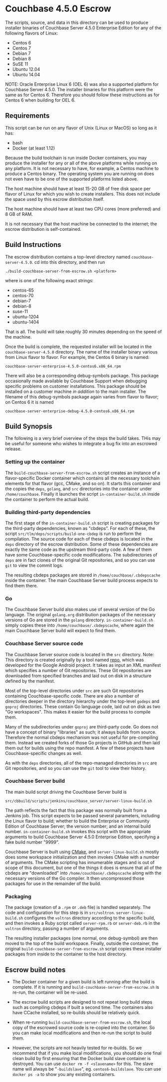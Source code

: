 # Couchbase 4.5.0 Escrow

The scripts, source, and data in this directory can be used to produce
installer binaries of Couchbase Server 4.5.0 Enterprise Edition for any
of the following flavors of Linux:

* Centos 6
* Centos 7
* Debian 7
* Debian 8
* SuSE 11
* Ubuntu 12.04
* Ubuntu 14.04

NOTE: Oracle Enterprise Linux 6 (OEL 6) was also a supported platform for
Couchbase Server 4.5.0. The installer binaries for this platform were
the same as for Centos 6. Therefore you should follow these instructions
as for Centos 6 when building for OEL 6.

## Requirements

This script can be run on any flavor of Unix (Linux or MacOS) so long
as it has:

* bash
* Docker (at least 1.12)

Because the build toolchain is run inside Docker containers, you may
produce the installer for any or all of the above platforms while running
on any platform. It is not necessary to have, for example, a
Centos machine to produce a Centos binary. The operating system you are
running on does not even have to be one of the supported platforms listed
above.

The host machine should have at least 15-20 GB of free disk space per
flavor of Linux for which you wish to create installers. This does not
include the space used by this escrow distribution itself.

The host machine should have at least two CPU cores (more preferred) and
8 GB of RAM.

It is not necessary that the host machine be connected to the internet;
the escrow distribution is self-contained.

## Build Instructions

The escrow distribution contains a top-level directory named
`couchbase-server-4.5.0`. cd into this directory, and then run

    ./build-couchbase-server-from-escrow.sh <platform>

where <platform> is one of the following exact strings:

* centos-65
* centos-70
* debian-7
* debian-8
* suse-11
* ubuntu-1204
* ubuntu-1404

That is all. The build will take roughly 30 minutes depending on the
speed of the machine.

Once the build is complete, the requested installer will be located in
the `couchbase-server-4.5.0` directory. The name of the installer binary
various from Linux flavor to flavor. For example, the Centos 6 binary is
named:

    couchbase-server-enterprise-4.5.0-centos6.x86_64.rpm

There will also be a corresponding debug-symbols package. This package 
occasionally made available by Couchbase Support when debugging specific
problems on customer installations. This package should be installed on
a customer machine *in addition* to the main installer. The filename of
this debug-symbols package again varies from flavor to flavor; on Centos
6 it is named

    couchbase-server-enterprise-debug-4.5.0-centos6.x86_64.rpm

## Build Synopsis

The following is a very brief overview of the steps the build takes. THis
may be useful for someone who wishes to integrate a bug fix into an
escrowed release.

### Setting up the container

The `build-couchbase-server-from-escrow.sh` script creates an instance
of a flavor-specific Docker container which contains all the necessary
toolchain elements for that flavor (gcc, CMake, and so on). It starts this
container and the copies the `deps`, `golang`, and `src` directories into
the container under `/home/couchbase`. Finally it launches the script
`in-container-build.sh` inside the container to perform the actual build.

### Building third-party dependencies

The first stage of the `in-container-build.sh` script is creating packages
for the third-party dependencies, known as "cbdeps". For each of these,
the script `src/tlm/deps/scripts/build-one-cbdep` is run to perform the
compilation. The source code for each of these cbdeps is located in the
`deps` directory of the escrow distribution. Some of these dependencies
are exactly the same code as the upstream third-party code. A few of them
have some Couchbase-specific code modifications. The subdirectories of
`deps` are in fact clones of the original Git repositories, and so you
can use `git` to view the commit logs.

The resulting cbdeps packages are stored in `/home/couchbase/.cbdepscache`
inside the container. The main Couchbase Server build process expects
to find them there.

### Go

The Couchbase Server build also makes use of several version of the Go
language. The original `golang.org` distribution packages of the necessary
versions of Go are stored in the `golang` directory.
`in-container-build.sh` simply copies these into
`/home/couchbase/.cbdepscache`, where again the main Couchbase Server
build will expect to find them.

### Couchbase Server source code

The Couchbase Server source code is located in the `src` directory.
Note: This directory is created originally by a tool named
[repo](https://source.android.com/source/downloading.html), which
was developed for the Google Android project. It takes as input an
XML manifest which specifies a number of Git repositories. These
Git repositories are downloaded from specified branches and laid out
on disk in a structure defined by the manifest.

Most of the top-level directories under `src` are such Git repositories
containing Couchbase-specific code. There are also a number of
directories deeper in the directory hierarchy under the top-level
`godeps` and `goproj` directories. These contain Go language code, laid
out on disk as two "Go workspaces". This makes it easier for the build
process to compile them.

Many of the subdirectories under `goproj` are third-party code. Go
does not have a concept of binary "libraries" as such; it always builds
from source. Therefore the normal cbdeps mechanism was not useful for
pre-compiling them. Instead we created forks of those Go projects in
GitHub and then laid them out for builds using the repo manifest. A
few of these projects have Couchbase-specific changes as well.

As with the `deps` directories, all of the repo-managed directories in
`src` are Git repositories, and so you can use the `git` tool to view
their history.

### Couchbase Server build

The main build script driving the Couchbase Server build is

    src/cbbuild/scripts/jenkins/couchbase_server/server-linux-build.sh

The path reflects the fact that this package was normally built from
a Jenkins job. This script expects to be passed several parameters,
including the Linux flavor to build; whether to build the Enterprise or
Community Edition of Couchbase Server; the version number; and an
internal build number. `in-container-build.sh` invokes this script with
the appropriate arguments to build Couchbase Server 4.5.0 Enterprise
Edition, specifying a fake build number "9999".

Couchbase Server is built using [CMake](https://cmake.org/), and
`server-linux-build.sh` mostly does some workspace initialization and
then invokes CMake with a number of arguments. The CMake scripting
has innumerable stages and is out of scope of this document, but one
of the things it does is ensure that all of the cbdeps are "downloaded"
into `/home/couchbase/.cbdepscache` along with the necessary versions
of the Go compiler. It then uncompressed those packages for use in the
remainder of the build.

### Packaging

The package (creation of a `.rpm` or `.deb` file) is handled separately.
The code and configuration for this step is in `src/voltron`.
`server-linux-build.sh` configures the `voltron` directory according to
the specific build, and then invokes a Ruby script called `server-rpm.rb`
or `server-deb.rb` in the `voltron` directory, passing a number of
arguments.

The resulting installer packages (one normal, one debug-symbol) are then
moved to the top of the build workspace. Finally, outside the container,
the original `build-couchbase-server-from-escrow.sh` script copies these
installer packages from inside to the container to the host directory.

## Escrow build notes

* The Docker container for a given build is left running after the build
is complete. If it is running and `build-couchbase-server-from-escrow.sh`
is re-run, the container will be re-used.

* The escrow build scripts are designed to not repeat long build steps
such as compiling cbdeps if built a second time. The containers also
have CCache installed, so re-builds should be relatively quick.

* When re-running `build-couchbase-server-from-escrow.sh`, the local
copy of the escrowed source code is re-copied into the container. So you
can make local modifications and then re-run the script to build them.

* However, the scripts are not heavily tested for re-builds. So we
recommend that if you make local modifications, you should do one final
clean build by first ensuring that the Docker build slave container is
destroyed. You can use `docker rm -f <slavename>` for this. The slave
name will always be "<platform>`-buildslave`", eg. `centos6-buildslave`.
You can use `docker ps -a` to show you any existing containers.


